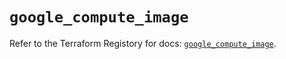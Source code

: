 # `google_compute_image`

Refer to the Terraform Registory for docs: [`google_compute_image`](https://registry.terraform.io/providers/hashicorp/google-beta/5.26.0/docs/resources/google_compute_image).
